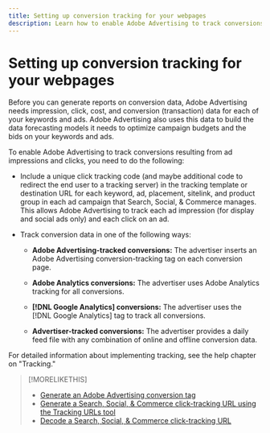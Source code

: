 ```yaml
---
title: Setting up conversion tracking for your webpages
description: Learn how to enable Adobe Advertising to track conversions resulting from ad impressions and clicks. 
---
```

# Setting up conversion tracking for your webpages

<!-- I don't think this is necessary here -- we already have a bullet point in the implementation overview -- so removing from TOC. -->

Before you can generate reports on conversion data, Adobe Advertising needs impression, click, cost, and conversion (transaction) data for each of your keywords and ads. Adobe Advertising also uses this data to build the data forecasting models it needs to optimize campaign budgets and the bids on your keywords and ads.

To enable Adobe Advertising to track conversions resulting from ad impressions and clicks, you need to do the following:

* Include a unique click tracking code (and maybe additional code to redirect the end user to a tracking server) in the tracking template or destination URL for each keyword, ad, placement, sitelink, and product group in each ad campaign that Search, Social, & Commerce manages. This allows Adobe Advertising to track each ad impression (for display and social ads only) and each click on an ad.

* Track conversion data in one of the following ways:

  * **Adobe Advertising-tracked conversions:** The advertiser inserts an Adobe Advertising conversion-tracking tag on each conversion page.

  * **Adobe Analytics conversions:** The advertiser uses Adobe Analytics tracking for all conversions.

  * **[!DNL Google Analytics] conversions:** The advertiser uses the [!DNL Google Analytics] tag to track all conversions.

  * **Advertiser-tracked conversions:** The advertiser provides a daily feed file with any combination of online and offline conversion data.

For detailed information about implementing tracking, see the help chapter on "Tracking."

>[!MORELIKETHIS]
>
>* [Generate an Adobe Advertising conversion tag](/help/search-social-commerce/tools/conversion-tag-generate.md)
>* [Generate a Search, Social, & Commerce click-tracking URL using the Tracking URLs tool](/help/search-social-commerce/tools/click-tracking-url-generate.md)
>* [Decode a Search, Social, & Commerce click-tracking URL](/help/search-social-commerce/tools/click-tracking-url-decode.md)
